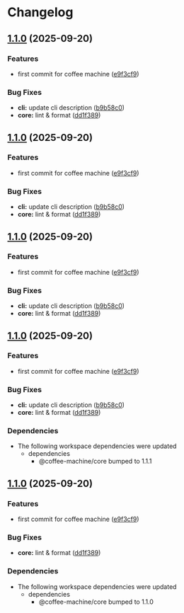 # Changelog

## [1.1.0](https://github.com/Pkcarreno/coffeemachine/compare/cli-v1.0.0...cli-v1.1.0) (2025-09-20)


### Features

* first commit for coffee machine ([e9f3cf9](https://github.com/Pkcarreno/coffeemachine/commit/e9f3cf9e58f26458ce85846b2454a678e540ffab))


### Bug Fixes

* **cli:** update cli description ([b9b58c0](https://github.com/Pkcarreno/coffeemachine/commit/b9b58c05e1f248412d12a7c26067f476e6048cff))
* **core:** lint & format ([dd1f389](https://github.com/Pkcarreno/coffeemachine/commit/dd1f3893789a9ecf320e77806fdc944ce1770a1f))

## [1.1.0](https://github.com/Pkcarreno/coffeemachine/compare/cli-v1.0.0...cli-v1.1.0) (2025-09-20)


### Features

* first commit for coffee machine ([e9f3cf9](https://github.com/Pkcarreno/coffeemachine/commit/e9f3cf9e58f26458ce85846b2454a678e540ffab))


### Bug Fixes

* **cli:** update cli description ([b9b58c0](https://github.com/Pkcarreno/coffeemachine/commit/b9b58c05e1f248412d12a7c26067f476e6048cff))
* **core:** lint & format ([dd1f389](https://github.com/Pkcarreno/coffeemachine/commit/dd1f3893789a9ecf320e77806fdc944ce1770a1f))

## [1.1.0](https://github.com/Pkcarreno/coffeemachine/compare/cli-v1.0.0...cli-v1.1.0) (2025-09-20)


### Features

* first commit for coffee machine ([e9f3cf9](https://github.com/Pkcarreno/coffeemachine/commit/e9f3cf9e58f26458ce85846b2454a678e540ffab))


### Bug Fixes

* **cli:** update cli description ([b9b58c0](https://github.com/Pkcarreno/coffeemachine/commit/b9b58c05e1f248412d12a7c26067f476e6048cff))
* **core:** lint & format ([dd1f389](https://github.com/Pkcarreno/coffeemachine/commit/dd1f3893789a9ecf320e77806fdc944ce1770a1f))

## [1.1.0](https://github.com/Pkcarreno/coffeemachine/compare/cli-v1.0.0...cli-v1.1.0) (2025-09-20)


### Features

* first commit for coffee machine ([e9f3cf9](https://github.com/Pkcarreno/coffeemachine/commit/e9f3cf9e58f26458ce85846b2454a678e540ffab))


### Bug Fixes

* **cli:** update cli description ([b9b58c0](https://github.com/Pkcarreno/coffeemachine/commit/b9b58c05e1f248412d12a7c26067f476e6048cff))
* **core:** lint & format ([dd1f389](https://github.com/Pkcarreno/coffeemachine/commit/dd1f3893789a9ecf320e77806fdc944ce1770a1f))


### Dependencies

* The following workspace dependencies were updated
  * dependencies
    * @coffee-machine/core bumped to 1.1.1

## [1.1.0](https://github.com/Pkcarreno/coffeemachine/compare/cli-v1.0.0...cli-v1.1.0) (2025-09-20)


### Features

* first commit for coffee machine ([e9f3cf9](https://github.com/Pkcarreno/coffeemachine/commit/e9f3cf9e58f26458ce85846b2454a678e540ffab))


### Bug Fixes

* **core:** lint & format ([dd1f389](https://github.com/Pkcarreno/coffeemachine/commit/dd1f3893789a9ecf320e77806fdc944ce1770a1f))


### Dependencies

* The following workspace dependencies were updated
  * dependencies
    * @coffee-machine/core bumped to 1.1.0
